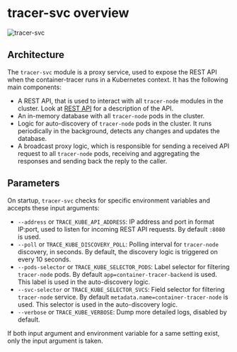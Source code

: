 # tracer-svc overview
![tracer-svc](tracer-svc.png)
## Architecture
The `tracer-svc` module is a proxy service, used to expose the REST API when the container-tracer
runs in a Kubernetes context. It has the following main components:  
- A REST API, that is used to interact with all `tracer-node` modules in the cluster. Look at
  [REST API](container-tracer-api.md) for a description of the API.  
- An in-memory database with all `tracer-node` pods in the cluster.  
- Logic for auto-discovery of `tracer-node` pods in the cluster. It runs periodically in
  the background, detects any changes and updates the database.  
- A broadcast proxy logic, which is responsible for sending a received API request to all
  `tracer-node` pods, receiving and aggregating the responses and sending back the reply
  to the caller.
## Parameters
On startup, `tracer-svc` checks for specific environment variables and accepts these input arguments:  
- `--address` or `TRACE_KUBE_API_ADDRESS`:  IP address and port in format IP:port, used to listen
   for incoming REST API requests. By default `:8080` is used.  
- `--poll` or `TRACE_KUBE_DISCOVERY_POLL`:  Polling interval for `tracer-node` discovery, in seconds. By default,
  the discovery logic is triggered on every 10 seconds.  
- `--pods-selector` or `TRACE_KUBE_SELECTOR_PODS`: Label selector for filtering `tracer-node` pods. By default
  `app=container-tracer-backend` is used. This label is used in the auto-discovery logic.  
- `--svc-selector` or `TRACE_KUBE_SELECTOR_SVCS`: Field selector for filtering `tracer-node` service. By default
  `metadata.name=container-tracer-node` is used. This selector is used in the auto-discovery logic.  
- `--verbose` or `TRACE_KUBE_VERBOSE`: Dump more detailed logs, disabled by default.  

If both input argument and environment variable for a same setting exist, only the input argument is taken.